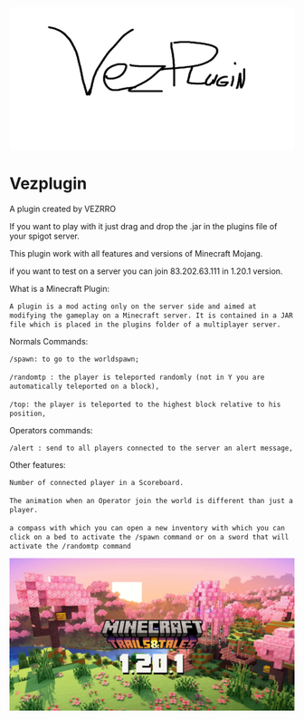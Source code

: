 ![Alt text](<images/banner.png>)
# Vezplugin
 A plugin created by VEZRRO

 If you want to play with it just drag and drop the .jar in the plugins file of your spigot server.

 This plugin work with all features and versions of Minecraft Mojang.

 if you want to test on a server you can join 83.202.63.111 in 1.20.1 version.
 
 
 What is a Minecraft Plugin:
    
    A plugin is a mod acting only on the server side and aimed at modifying the gameplay on a Minecraft server. It is contained in a JAR file which is placed in the plugins folder of a multiplayer server.
 
 
 
 
 Normals Commands:

    /spawn: to go to the worldspawn;

    /randomtp : the player is teleported randomly (not in Y you are automatically teleported on a block),

    /top: the player is teleported to the highest block relative to his position,

 Operators commands:

    /alert : send to all players connected to the server an alert message,

 Other features:

    Number of connected player in a Scoreboard.

    The animation when an Operator join the world is different than just a player.

    a compass with which you can open a new inventory with which you can click on a bed to activate the /spawn command or on a sword that will activate the /randomtp command
    




![Alt text](images/image.png)

